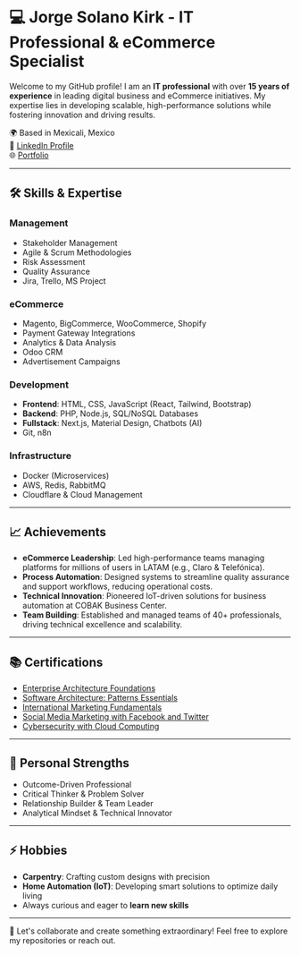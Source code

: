 # 💻 Jorge Solano Kirk - IT Professional & eCommerce Specialist

Welcome to my GitHub profile! I am an **IT professional** with over **15 years of experience** in leading digital business and eCommerce initiatives. My expertise lies in developing scalable, high-performance solutions while fostering innovation and driving results.  

🌍 Based in Mexicali, Mexico  
🔗 [LinkedIn Profile](https://linkedin.com/in/jorge-skirk)  
🌐 [Portfolio](http://portfolio.jskdev.com)  

---

## 🛠️ Skills & Expertise  

### **Management**  
- Stakeholder Management  
- Agile & Scrum Methodologies  
- Risk Assessment  
- Quality Assurance  
- Jira, Trello, MS Project  

### **eCommerce**  
- Magento, BigCommerce, WooCommerce, Shopify  
- Payment Gateway Integrations  
- Analytics & Data Analysis  
- Odoo CRM  
- Advertisement Campaigns  

### **Development**  
- **Frontend**: HTML, CSS, JavaScript (React, Tailwind, Bootstrap)  
- **Backend**: PHP, Node.js, SQL/NoSQL Databases  
- **Fullstack**: Next.js, Material Design, Chatbots (AI)  
- Git, n8n  

### **Infrastructure**  
- Docker (Microservices)  
- AWS, Redis, RabbitMQ  
- Cloudflare & Cloud Management  

---

## 📈 Achievements  

- **eCommerce Leadership**: Led high-performance teams managing platforms for millions of users in LATAM (e.g., Claro & Telefónica).  
- **Process Automation**: Designed systems to streamline quality assurance and support workflows, reducing operational costs.  
- **Technical Innovation**: Pioneered IoT-driven solutions for business automation at COBAK Business Center.  
- **Team Building**: Established and managed teams of 40+ professionals, driving technical excellence and scalability.  

---

## 📚 Certifications  

- [Enterprise Architecture Foundations](https://linkedin.com/learning/certificates/9a46bf74b0557f52d5afc7c5fec63a31bae691a7bcd628a2831d0533852618ea)  
- [Software Architecture: Patterns Essentials](https://linkedin.com/learning/certificates/1dd82cdf432da3e0b18d7790bdd1bd525a2e4ab30a44d2e57b53397e2439d592)  
- [International Marketing Fundamentals](http://lynda.com/ViewCertificate/5890D3BB81DB4B51B24DCE4DBE863AAE)  
- [Social Media Marketing with Facebook and Twitter](http://lynda.com/ViewCertificate/87B615BAA60A404D831EB83CB037943E)  
- [Cybersecurity with Cloud Computing](http://lynda.com/ViewCertificate/D85FD5737AA14157B971E46C0C2AB13C)  

---

## 🌟 Personal Strengths  

- Outcome-Driven Professional  
- Critical Thinker & Problem Solver  
- Relationship Builder & Team Leader  
- Analytical Mindset & Technical Innovator  

---

## ⚡ Hobbies  

- **Carpentry**: Crafting custom designs with precision  
- **Home Automation (IoT)**: Developing smart solutions to optimize daily living  
- Always curious and eager to **learn new skills**  

---

🚀 Let's collaborate and create something extraordinary! Feel free to explore my repositories or reach out.  
